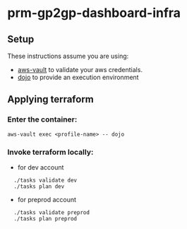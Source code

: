 # prm-gp2gp-dashboard-infra

## Setup

These instructions assume you are using:

- [aws-vault](https://github.com/99designs/aws-vault) to validate your aws credentials.
- [dojo](https://github.com/kudulab/dojo) to provide an execution environment

## Applying terraform

### Enter the container:

`aws-vault exec <profile-name> -- dojo`

### Invoke terraform locally:

- for dev account

```
  ./tasks validate dev
  ./tasks plan dev
```

- for preprod account

```
  ./tasks validate preprod
  ./tasks plan preprod
```
